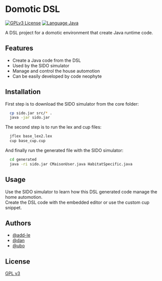 
# Domotic DSL

[![GPLv3 License](https://img.shields.io/badge/License-GPL%20v3-yellow.svg)](https://github.com/add-le/ftp-server/blob/master/LICENSE)
[![Language Java](https://img.shields.io/badge/Language-java-blue)](https://www.java.com/fr/)

A DSL project for a domotic environment that create Java runtime code.

## Features

- Create a Java code from the DSL
- Used by the SIDO simulator
- Manage and control the house automotion
- Can be easily developed by code neophyte


## Installation

First step is to download the SIDO simulator from the core folder:

```bash
  cp sido.jar src/* .
  java -jar sido.jar
```

The second step is to run the lex and cup files:

```bash
  jflex base_lex2.lex
  cup base_cup.cup
```

And finally run the generated file with the SIDO simulator:

```bash
  cd generated
  java -ri sido.jar CMaisonUser.java HabitatSpecific.java
```
## Usage

Use the SIDO simulator to learn how this DSL generated code manage the home automotion.\
Create the DSL code with the embedded editor or use the custom cup snippet.


## Authors

- [@add-le](https://github.com/add-le)
- [@dan](#)
- [@ubo](https://nouveau.univ-brest.fr/)
## License

[GPL v3](https://github.com/add-le/domotic-dsl/blob/master/LICENCE)

